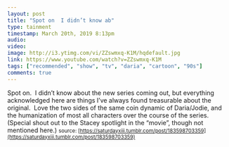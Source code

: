 ```yaml
---
layout: post
title: "Spot on  I didn’t know ab"
type: tainment
timestamp: March 20th, 2019 8:13pm
audio: 
video: 
image: http://i3.ytimg.com/vi/ZZswmxq-K1M/hqdefault.jpg
link: https://www.youtube.com/watch?v=ZZswmxq-K1M
tags: ["recommended", "show", "tv", "daria", "cartoon", "90s"]
comments: true
---
```

Spot on.  I didn’t know about the new series coming out, but everything acknowledged here are things I’ve always found treasurable about the original.  Love the two sides of the same coin dynamic of Daria/Jodie, and the humanization of most all characters over the course of the series.  (Special shout out to the Stacey spotlight in the “movie”, though not mentioned here.)
<small>source: [https://saturdayxiii.tumblr.com/post/183598703359](https://saturdayxiii.tumblr.com/post/183598703359)</small>
